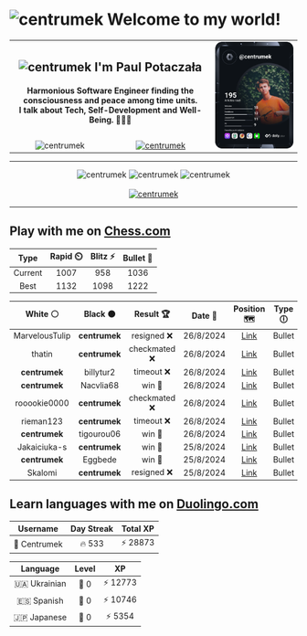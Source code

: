 <h1>
  <img
    src="https://emojis.slackmojis.com/emojis/images/1531849430/4246/blob-sunglasses.gif"
    width="30"
    alt="centrumek"
  />
  Welcome to my world!
</h1>

<table>
  <tbody>
    <tr>
      <td align="center" width="70%" colspan="2">
        <h2>
          <img
            src="https://raw.githubusercontent.com/MartinHeinz/MartinHeinz/master/wave.gif"
            width="30px"
            alt="centrumek"
          />
          I'm Paul Potaczała
        </h2>
        <h4>
          Harmonious Software Engineer finding the consciousness and peace among time units.
          <br/>
          I talk about Tech, Self-Development and Well-Being. 🌿🧘🚀
        </h4>
      </td>
      <td width="30%" rowspan="2">
        <a href="https://app.daily.dev/centrumek">
          <img
            src="./devcard.svg"
            alt="centrumek"
          />
        </a>
      </td>
    </tr>
    <tr align="center">
      <td>
        <img
          src="https://komarev.com/ghpvc/?username=centrumek&label=visitors&color=0e75b6&style=flat"
          alt="centrumek"
        >
      </td>
      <td>
        <a href="https://stackoverflow.com/users/14496012/centrumek">
          <img
            src="https://stackoverflow.com/users/flair/14496012.png?theme=dark"
            alt="centrumek"
          >
        </a>
      </td>
    </tr>
  </tbody>
</table>

---
<div align="center">
  <img 
    src="https://github-readme-stats.vercel.app/api?username=centrumek&show_icons=true&count_private=true&theme=dark&hide_border=true&hide=issues,contribs&bg_color=00000000"
    alt="centrumek"
  />
  <img
    src="https://github-readme-stats.vercel.app/api/top-langs/?username=centrumek&layout=compact&hide_border=true&theme=dark&bg_color=00000000&langs_count=6&exclude_repo=air-statistic-app"
    alt="centrumek"
  />
  <img 
    src="https://github-readme-streak-stats.herokuapp.com?user=centrumek&theme=dark&hide_border=true&background=FFFFFF00"
    alt="centrumek"
  />
  <br/>
  <br/>
  <a href="https://www.buymeacoffee.com/centrumek">
    <img
      src="https://cdn.buymeacoffee.com/buttons/v2/default-orange.png"
      height="50"
      width="210"
      alt="centrumek"
    />
  </a>
</div>

---

## Play with me on [Chess.com](https://www.chess.com/member/centrumek)

<div align="center">
<!--START_SECTION:chessStats-->
<!-- Automatically generated with https://github.com/Balastrong/chess-stats-action -->

| Type | Rapid ⏲️ | Blitz ⚡ | Bullet 🔫 |
|:---:|:---:|:---:|:---:|
| Current | 1007 | 958 | 1036 |
| Best | 1132 | 1098 | 1222 |

| White ⚪ | Black ⚫ | Result 🏆 | Date 📅 | Position 🗺️ | Type 🕕 |
|:---:|:---:|:---:|:---:|:---:|:---:|
| MarvelousTulip | **centrumek** | resigned ❌ | 26/8/2024 | <a href="http://www.ee.unb.ca/cgi-bin/tervo/fen.pl?select=8/8/2P5/7p/6pk/3Q4/PP3P1P/6K1 b - -">Link</a> | Bullet |
| thatin | **centrumek** | checkmated ❌ | 26/8/2024 | <a href="http://www.ee.unb.ca/cgi-bin/tervo/fen.pl?select=r2q1k1Q/1b3p1p/8/1p1p2p1/p2P4/2P2N2/PP3PPP/R3R1K1 b - -">Link</a> | Bullet |
| **centrumek** | billytur2 | timeout ❌ | 26/8/2024 | <a href="http://www.ee.unb.ca/cgi-bin/tervo/fen.pl?select=3r2k1/p5pp/bp3p2/3P4/P1r1PKPP/8/6B1/4R3 w - -">Link</a> | Bullet |
| **centrumek** | Nacvlia68 | win 🥇 | 26/8/2024 | <a href="http://www.ee.unb.ca/cgi-bin/tervo/fen.pl?select=1k1r4/pbpnbp2/1p1p2p1/4p3/4P3/2NP1P2/PPP1Q3/R3KB2 b Q -">Link</a> | Bullet |
| rooookie0000 | **centrumek** | checkmated ❌ | 26/8/2024 | <a href="http://www.ee.unb.ca/cgi-bin/tervo/fen.pl?select=5rk1/3n1pQp/8/1p1p4/4n3/1P6/1B3PPP/6K1 b - -">Link</a> | Bullet |
| rieman123 | **centrumek** | timeout ❌ | 26/8/2024 | <a href="http://www.ee.unb.ca/cgi-bin/tervo/fen.pl?select=r1b5/1k6/2p1pP2/2Bp4/p2Pp3/Pp2P1P1/1PP1B2P/6K1 b - -">Link</a> | Bullet |
| **centrumek** | tigourou06 | win 🥇 | 26/8/2024 | <a href="http://www.ee.unb.ca/cgi-bin/tervo/fen.pl?select=8/pk3p1p/8/3q2pP/P5P1/4r3/5K2/8 b - -">Link</a> | Bullet |
| Jakaiciuka-s | **centrumek** | win 🥇 | 25/8/2024 | <a href="http://www.ee.unb.ca/cgi-bin/tervo/fen.pl?select=1r6/1P4k1/K4bp1/3p1p1p/3P1P2/3B1P2/8/7R w - -">Link</a> | Bullet |
| **centrumek** | Eggbede | win 🥇 | 25/8/2024 | <a href="http://www.ee.unb.ca/cgi-bin/tervo/fen.pl?select=r4b1r/pp2k1pp/5n2/4Q3/4B2P/2N5/PPP5/R3K1NR b KQ -">Link</a> | Bullet |
| Skalomi | **centrumek** | resigned ❌ | 25/8/2024 | <a href="http://www.ee.unb.ca/cgi-bin/tervo/fen.pl?select=3r4/3P1R2/2pQ4/kp6/p5p1/6P1/PP2P2P/2R3K1 b - -">Link</a> | Bullet |

<!--END_SECTION:chessStats-->
</div>

## Learn languages with me on [Duolingo.com](https://www.duolingo.com/profile/Centrumek)

<div align="center">
<!--START_SECTION:duolingoStats-->
<!-- Automatically generated with https://github.com/centrumek/duolingo-readme-stats-->

| Username | Day Streak | Total XP |
|:---:|:---:|:---:|
| 👤 Centrumek | 🔥 533 | ⚡ 28873 |

| Language | Level | XP |
|:---:|:---:|:---:|
| 🇺🇦 Ukrainian | 👑 0 | ⚡ 12773 |
| 🇪🇸 Spanish | 👑 0 | ⚡ 10746 |
| 🇯🇵 Japanese | 👑 0 | ⚡ 5354 |

<!--END_SECTION:duolingoStats-->
</div>
<!--
**centrumek/centrumek** is a ✨ _special_ ✨ repository because its `README.md` (this file) appears on your GitHub profile.

Here are some ideas to get you started:

- 🔭 I’m currently working on ...
- 🌱 I’m currently learning ...
- 👯 I’m looking to collaborate on ...
- 🤔 I’m looking for help with ...
- 💬 Ask me about ...
- 📫 How to reach me: ...
- 😄 Pronouns: ...
- ⚡ Fun fact: ...
-->

